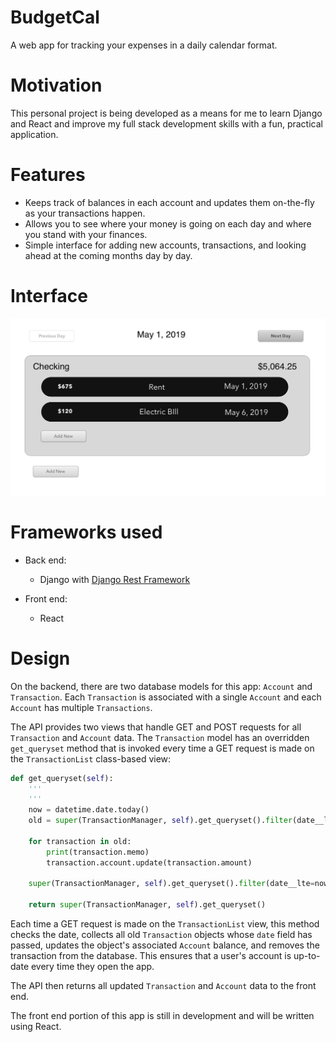 # BudgetCal
A web app for tracking your expenses in a daily calendar format.

# Motivation
This personal project is being developed as a means for me to learn Django and React and improve my full stack development skills with a fun, practical application.

# Features
- Keeps track of balances in each account and updates them on-the-fly as your transactions happen.
- Allows you to see where your money is going on each day and where you stand with your finances.
- Simple interface for adding new accounts, transactions, and looking ahead at the coming months day by day.

# Interface

![Sample Interface](https://github.com/jstringer/BudgetCal/blob/master/BudgetCal/images/sample_design.png)

# Frameworks used
* Back end:
  * Django with [Django Rest Framework](https://www.django-rest-framework.org/)

* Front end:
  * React

# Design
On the backend, there are two database models for this app: `Account` and `Transaction`. Each `Transaction` is associated with a single `Account` and each `Account` has multiple `Transactions`.

The API provides two views that handle GET and POST requests for all `Transaction` and `Account` data. The `Transaction` model has an overridden `get_queryset` method that is invoked every time a GET request is made on the `TransactionList` class-based view:

```python
def get_queryset(self):
    '''
    '''
    now = datetime.date.today()
    old = super(TransactionManager, self).get_queryset().filter(date__lte=now)

    for transaction in old:
        print(transaction.memo)
        transaction.account.update(transaction.amount)

    super(TransactionManager, self).get_queryset().filter(date__lte=now).delete()

    return super(TransactionManager, self).get_queryset()
```

Each time a GET request is made on the `TransactionList` view, this method checks the date, collects all old `Transaction` objects whose `date` field has passed, updates the object's associated `Account` balance, and removes the transaction from the database.  This ensures that a user's account is up-to-date every time they open the app.

The API then returns all updated `Transaction` and `Account` data to the front end.

The front end portion of this app is still in development and will be written using React.
